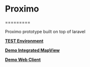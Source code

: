 # Proximo
=========

Proximo prototype built on top of laravel

**[TEST Environment](http://dubdub.jakegub.com/)**

**[Demo Integrated MapView](http://dubdub.jakegub.com/map-view/)**

**[Demo Web Client](http://jmshelby.github.io/proximo-laravel/)**

